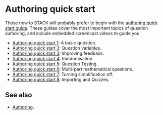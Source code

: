 # Authoring quick start

Those new to STACK will probably prefer to begin with the [authoring quick start guide](Authoring_quick_start_1.md). These guides cover the most important topics of question authoring, and include embedded screencast videos to guide you.

* [Authoring quick start 1](Authoring_quick_start_1.md): A basic question.
* [Authoring quick start 2](Authoring_quick_start_2.md): Question variables.
* [Authoring quick start 3](Authoring_quick_start_3.md): Improving feedback.
* [Authoring quick start 4](Authoring_quick_start_4.md): Randomisation.
* [Authoring quick start 5](Authoring_quick_start_5.md): Question Testing.
* [Authoring quick start 6](Authoring_quick_start_6.md): Multi-part mathematical questions.
* [Authoring quick start 7](Authoring_quick_start_7.md): Turning simplification off.
* [Authoring quick start 8](Authoring_quick_start_8.md): Importing and Quizzes.

## See also

* [Authoring](/Authoring/index.md),
